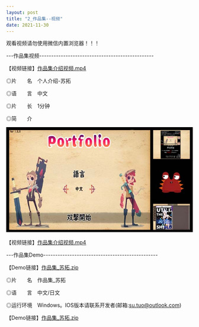 ```yaml
---
layout: post
title: "2_作品集--视频"
date: 2021-11-30
---
```

观看视频请勿使用微信内置浏览器！！！

---作品集视频------------------------------------------------

【视频链接】[作品集介绍视频.mp4](https://youtu.be/_rLbzftN2kg)

◎片　　名　个人介绍-苏拓

◎语　　言　中文

◎片　　长　1分钟

◎简　　介

![Image text](https://github.com/SotakuStudio/SotakuStudio.github.io/blob/main/chnblog/image/chnPortfolioIntroduction.jpg?raw=true)

【视频链接】[作品集介绍视频.mp4](https://youtu.be/_rLbzftN2kg)

---作品集Demo------------------------------------------------

【Demo链接】[作品集_苏拓.zip](https://1drv.ms/u/s!Aj9fktzHJKNciN08bskXCq0ZKlccEg?e=E1bXq9)

◎片　　名　作品集_苏拓

◎语　　言　中文/日文

◎运行环境　Windows。IOS版本请联系开发者(邮箱:su.tuo@outlook.com)

【Demo链接】[作品集_苏拓.zip](https://1drv.ms/u/s!Aj9fktzHJKNciN08bskXCq0ZKlccEg?e=E1bXq9)

